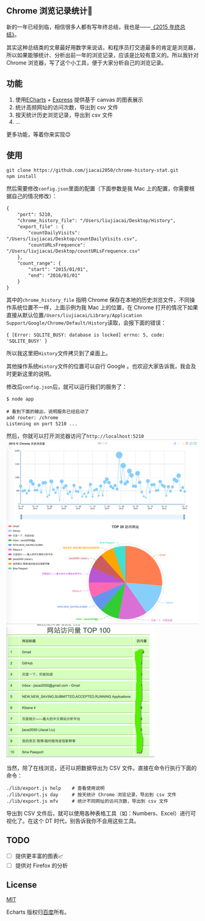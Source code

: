 ## Chrome 浏览记录统计🔧

新的一年已经到临，相信很多人都有写年终总结，我也是——[《2015 年终总结》](http://liujiacai.net/blog/2016/01/08/review-2015/)。

其实这种总结类的文章最好用数字来说话，和程序员打交道最多的肯定是浏览器，所以如果能够统计、分析出前一年的浏览记录，应该是比较有意义的。所以我针对 Chrome 浏览器，写了这个小工具，便于大家分析自己的浏览记录。

## 功能

1. 使用[ECharts](https://github.com/ecomfe/echarts) + [Express](http://expressjs.com/) 提供基于 canvas 的图表展示
2. 统计高频网址的访问次数，导出到 csv 文件
3. 按天统计历史浏览记录，导出到 csv 文件
4. ...

更多功能，等着你来实现😊


## 使用

```
git clone https://github.com/jiacai2050/chrome-history-stat.git
npm install
```
然后需要修改`config.json`里面的配置（下面参数是我 Mac 上的配置，你需要根据自己的情况修改）：
```
{
    "port": 5210,
    "chrome_history_file": "/Users/liujiacai/Desktop/History",
    "export_file" : {
        "countDailyVisits": "/Users/liujiacai/Desktop/countDailyVisits.csv",
        "countURLsFrequence": "/Users/liujiacai/Desktop/countURLsFrequence.csv"
    },
    "count_range": {
        "start": "2015/01/01",
        "end": "2016/01/01"
    }
}
```
其中的`chrome_history_file` 指明 Chrome 保存在本地的历史浏览文件，不同操作系统位置不一样，上面示例为我 Mac 上的位置，在 Chrome 打开的情况下如果直接从默认位置`/Users/liujiacai/Library/Application Support/Google/Chrome/Default/History`读取，会报下面的错误：
```
{ [Error: SQLITE_BUSY: database is locked] errno: 5, code: 'SQLITE_BUSY' }
```
所以我这里把`History`文件拷贝到了桌面上。

其他操作系统`History`文件的位置可以自行 Google 。也欢迎大家告诉我，我会及时更新这里的说明。

修改后`config.json`后，就可以运行我们的服务了：
```
$ node app

# 看到下面的输出，说明服务已经启动了
add router: /chrome
Listening on port 5210 ...
```
然后，你就可以打开浏览器访问了`http://localhost:5210`
![chrome_history_trend](screenshots/trend.png)
![chrome_history_percent](screenshots/percent.png)
![chrome_history_table](screenshots/table.png)

当然，除了在线浏览，还可以把数据导出为 CSV 文件。直接在命令行执行下面的命令：
```
./lib/export.js help    # 查看使用说明
./lib/export.js day     # 按天统计 Chrome 浏览记录，导出到 csv 文件
./lib/export.js mfv     # 统计不同网址的访问次数，导出到 csv 文件
```

导出到 CSV 文件后，就可以使用各种表格工具（如：Numbers、Excel）进行可视化了。在这个 DT 时代，别告诉我你不会用这些工具。

## TODO
- [ ] 提供更丰富的图表📈
- [ ] 提供对 Firefox 的分析

## License
[MIT](http://liujiacai.net/license/MIT.html?year=2016)

Echarts 版权归[百度](https://github.com/ecomfe/echarts/blob/master/LICENSE.txt)所有。